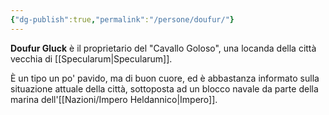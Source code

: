 ```yaml
---
{"dg-publish":true,"permalink":"/persone/doufur/"}
---
```


**Doufur Gluck** è il proprietario del "Cavallo Goloso", una locanda della città vecchia di [[Specularum\|Specularum]].

È un tipo un po' pavido, ma di buon cuore, ed è abbastanza informato sulla situazione attuale della città, sottoposta ad un blocco navale da parte della marina dell'[[Nazioni/Impero Heldannico\|Impero]]. 